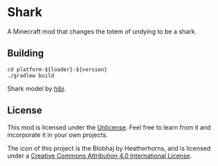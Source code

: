 # Shark

A Minecraft mod that changes the totem of undying to be a shark.

## Building
	cd platform-${loader}-${version}
	./gradlew build

Shark model by [hibi](https://modrinth.com/user/hibi).

## License

This mod is licensed under the [Unlicense](./LICENSE). Feel free to learn from it and incorporate it in your own projects.

The icon of this project is the Blobhaj by Heatherhorns, and is licensed under a [Creative Commons Attribution 4.0 International License](http://creativecommons.org/licenses/by/4.0/).
